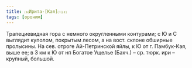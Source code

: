 ```yaml
---
title: ⒜Ирита-[Кая]⒯⒵
tags: [ороним]
---
```


Трапециевидная гора с немного округленными контурами; с Ю и С выглядит куполом,
покрытым лесом, а на вост. склоне обширные пролысины. На сев. отроге
Ай-Петринской яйлы, к Ю от г. Памбук-Кая, выше ее; в 3 км к Ю от нп Богатое
Ущелье (Бахч.) – ср. тюрк. ири – крупный, большой.
